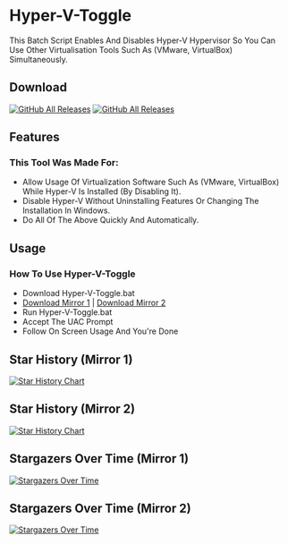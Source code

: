 # Hyper-V-Toggle
This Batch Script Enables And Disables Hyper-V Hypervisor So You Can Use Other Virtualisation Tools Such As (VMware, VirtualBox) Simultaneously.

## Download
[![GitHub All Releases](https://img.shields.io/github/downloads/rc-chuah/Hyper-V-Toggle/total?label=MIRROR%201%20DOWNLOADS&style=for-the-badge&color=brightgreen)](https://github.com/rc-chuah/Hyper-V-Toggle/releases/latest)
[![GitHub All Releases](https://img.shields.io/github/downloads/RaynerSec/Hyper-V-Toggle/total?label=MIRROR%202%20DOWNLOADS&style=for-the-badge&color=brightgreen)](https://github.com/RaynerSec/Hyper-V-Toggle/releases/latest)

## Features
### This Tool Was Made For:
- Allow Usage Of Virtualization Software Such As (VMware, VirtualBox) While Hyper-V Is Installed (By Disabling It).
- Disable Hyper-V Without Uninstalling Features Or Changing The Installation In Windows.
- Do All Of The Above Quickly And Automatically.

## Usage
### How To Use Hyper-V-Toggle
- Download Hyper-V-Toggle.bat
- [Download Mirror 1](https://github.com/rc-chuah/Hyper-V-Toggle/releases/latest) | [Download Mirror 2](https://github.com/RaynerSec/Hyper-V-Toggle/releases/latest)
- Run Hyper-V-Toggle.bat
- Accept The UAC Prompt
- Follow On Screen Usage And You're Done

## Star History (Mirror 1)
<a href="https://www.star-history.com/#rc-chuah/Hyper-V-Toggle&Date">
 <picture>
   <source media="(prefers-color-scheme: dark)" srcset="https://api.star-history.com/svg?repos=rc-chuah/Hyper-V-Toggle&type=Date&theme=dark" />
   <source media="(prefers-color-scheme: light)" srcset="https://api.star-history.com/svg?repos=rc-chuah/Hyper-V-Toggle&type=Date" />
   <img alt="Star History Chart" src="https://api.star-history.com/svg?repos=rc-chuah/Hyper-V-Toggle&type=Date" />
 </picture>
</a>

## Star History (Mirror 2)
<a href="https://www.star-history.com/#RaynerSec/Hyper-V-Toggle&Date">
 <picture>
   <source media="(prefers-color-scheme: dark)" srcset="https://api.star-history.com/svg?repos=RaynerSec/Hyper-V-Toggle&type=Date&theme=dark" />
   <source media="(prefers-color-scheme: light)" srcset="https://api.star-history.com/svg?repos=RaynerSec/Hyper-V-Toggle&type=Date" />
   <img alt="Star History Chart" src="https://api.star-history.com/svg?repos=RaynerSec/Hyper-V-Toggle&type=Date" />
 </picture>
</a>

## Stargazers Over Time (Mirror 1)
[![Stargazers Over Time](https://starchart.cc/rc-chuah/Hyper-V-Toggle.svg?variant=adaptive)](https://starchart.cc/rc-chuah/Hyper-V-Toggle)

## Stargazers Over Time (Mirror 2)
[![Stargazers Over Time](https://starchart.cc/RaynerSec/Hyper-V-Toggle.svg?variant=adaptive)](https://starchart.cc/RaynerSec/Hyper-V-Toggle)
